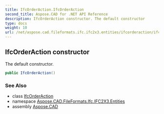 ```yaml
---
title: IfcOrderAction.IfcOrderAction
second_title: Aspose.CAD for .NET API Reference
description: IfcOrderAction constructor. The default constructor
type: docs
weight: 10
url: /net/aspose.cad.fileformats.ifc.ifc2x3.entities/ifcorderaction/ifcorderaction/
---
```

## IfcOrderAction constructor

The default constructor.

```csharp
public IfcOrderAction()
```

### See Also

* class [IfcOrderAction](../)
* namespace [Aspose.CAD.FileFormats.Ifc.IFC2X3.Entities](../../ifcorderaction/)
* assembly [Aspose.CAD](../../../)


